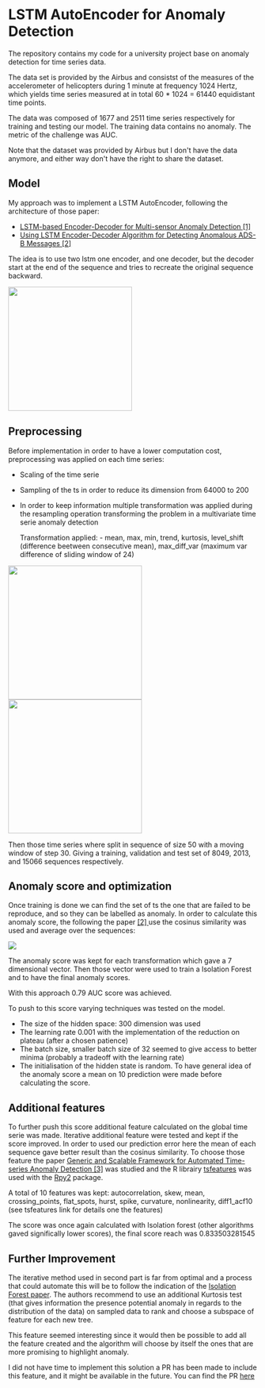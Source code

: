 # LSTM AutoEncoder for Anomaly Detection

The repository contains my code for a university project base on anomaly detection for 
time series data.

The data set is provided by the Airbus and consistst of the measures of the accelerometer 
of helicopters during 1 minute at frequency 1024 Hertz, which yields time series measured 
at in total 60 * 1024 = 61440 equidistant time points.

The data was composed of 1677 and 2511 time series respectively for training and testing 
our model. The training data contains no anomaly. The metric of the challenge was AUC. 

Note that the dataset was provided by Airbus but I don't have the data anymore, and either way don't have the right to share the dataset. 

## Model
My approach was to implement a LSTM AutoEncoder, following the architecture of those paper: 

- <a href='https://arxiv.org/pdf/1607.00148.pdf'>LSTM-based Encoder-Decoder for Multi-sensor Anomaly Detection [1] </a>
- <a href='https://export.arxiv.org/pdf/1711.10192'>Using LSTM Encoder-Decoder Algorithm for Detecting Anomalous ADS-B Messages [2]</a>

The idea is to use two lstm one encoder, and one decoder, but the decoder start at the end of the 
sequence and tries to recreate the original sequence backward. 

<img src='image/lstm_autoencoder.png' height=250></img>

## Preprocessing
Before implementation in order to have a lower computation cost, preprocessing was applied on each time series:
- Scaling of the time serie
- Sampling of the ts in order to reduce its dimension from 64000 to 200
- In order to keep information multiple transformation was applied during the resampling operation transforming the problem in a multivariate 
time serie anomaly detection

    Transformation applied:
        - mean, max, min, trend, kurtosis, level_shift (difference beetween consecutive mean), max_diff_var (maximum var difference of sliding window of 24)
      
<img src='image/original_ts.png' height=270></img>
<img src='image/resample_ts.png'  height=270></img>

Then those time series where split in sequence of size 50 with a moving window of step 30. Giving a training, validation and test set of 8049, 2013, and 15066 sequences respectively.

## Anomaly score and optimization
Once training is done we can find the set of ts the one that are failed to be reproduce, and so they can be labelled as anomaly. In order to calculate this anomaly score, the following the paper <a href='https://export.arxiv.org/pdf/1711.10192'>[2] </a> use the cosinus similarity was used and average over the sequences:

<img src='image/latex_cos_similarity.png'></img>

The anomaly score was kept for each transformation which gave a 7 dimensional vector. Then those vector were used to train a Isolation Forest and to have the final anomaly scores.

With this approach 0.79 AUC score was achieved.

To push to this score varying techniques was tested on the model. 
 - The size of the hidden space: 300 dimension was used
 - The learning rate 0.001 with the implementation of the reduction on plateau (after a chosen patience)
 - The batch size, smaller batch size of 32 seemed to give access to better minima (probably a tradeoff with the learning rate) 
 - The initialisation of the hidden state is random. To have general idea of the anomaly score a mean on 10 prediction were made before calculating the score. 
 
## Additional features
To further push this score additional feature calculated on the global time serie was made.
Iterative additional feature were tested and kept if the score improved. In order to used our prediction error here the mean of each sequence gave better result than the cosinus similarity.
To choose those feature the paper <a href='https://dl.acm.org/doi/abs/10.1145/2783258.2788611'>Generic and Scalable Framework for Automated Time-series Anomaly Detection [3]</a> was studied and the R librairy <a href='https://pkg.robjhyndman.com/tsfeatures/articles/tsfeatures.html'>tsfeatures</a> was used with the <a href='https://rpy2.github.io/doc/v2.9.x/html/index.html'>Rpy2</a> package.

A total of 10 features was kept: autocorrelation, skew, mean, crossing_points, flat_spots, hurst, spike, curvature, nonlinearity, diff1_acf10 (see tsfeatures link for details one the features)

The score was once again calculated with Isolation forest (other algorithms gaved significally lower scores), the final score reach was 0.833503281545

## Further Improvement
The iterative method used in second part is far from optimal and a process that could automate this will be 
to follow the indication of the <a href='https://cs.nju.edu.cn/zhouzh/zhouzh.files/publication/icdm08b.pdf'> 
Isolation Forest paper</a>.  The authors recommend to use an additional Kurtosis test (that gives information 
the presence potential anomaly in regards to the distribution of the data) on sampled data to rank and choose
a subspace of feature for each new tree. 

This feature seemed interesting since it would then be possible to add all the feature created and the algorithm 
will choose by itself the ones that are more promising to highlight anomaly. 

I did not have time to implement this solution a PR has been made to include this feature, and it might be available 
in the future. You can find the PR <a href='https://github.com/scikit-learn/scikit-learn/pull/11915'>here</a> 
